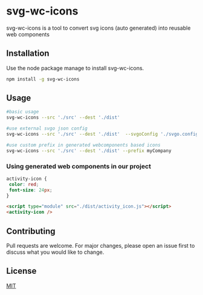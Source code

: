 # svg-wc-icons

svg-wc-icons is a tool to convert svg icons (auto generated) into reusable web components

## Installation

Use the node package manage to install svg-wc-icons.

```bash
npm install -g svg-wc-icons
```

## Usage

```bash
#basic usage
svg-wc-icons --src './src' --dest './dist'

#use external svgo json config
svg-wc-icons --src './src' --dest './dist'  --svgoConfig './svgo.config.json'

#use custom prefix in generated webcomponents based icons
svg-wc-icons --src './src' --dest './dist' --prefix myCompany

```

### Using generated web components in our project

```css
activity-icon {
 color: red;
 font-size: 24px;
}
```

```html
<script type="module" src="./dist/activity_icon.js"></script>
<activity-icon />
```

## Contributing
Pull requests are welcome. For major changes, please open an issue first to discuss what you would like to change.

## License
[MIT](https://choosealicense.com/licenses/mit/)
